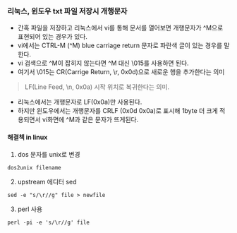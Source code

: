 ### 리눅스, 윈도우 txt 파일 저장시 개행문자
- 간혹 파일을 저장하고 리눅스에서 vi를 통해 문서를 열어보면 개행문자가 ^M으로 표현되어 있는 경우가 있다.
- vi에서는 CTRL-M (^M) blue carriage return 문자로 파란색 글이 있는 경우를 말한다.
- vi 검색으로 ^M이 잡히지 않는다면 ^M 대신 \015를 사용하면 된다.
- 여기서 \015는 CR(Carrige Return, \r, 0x0d)으로 새로운 행을 추가한다는 의미
> LF(Line Feed, \n, 0x0a) 시작 위치로 복귀한다는 의미.
- 리눅스에서는 개행문자로 LF(0x0a)만 사용된다.
- 하지만 윈도우에서는 개행문자를 CRLF (0x0d 0x0a)로 표시해 1byte 더 크게 적용되면서 vi화면에 ^M과 같은 문자가 뜨게된다.



#### 해결책 in linux
1. dos 문자를 unix로 변경
```
dos2unix filename
```
2. upstream 에디터 sed
```
sed -e "s/\r//g" file > newfile
```
3. perl 사용
```
perl -pi -e 's/\r//g' file
```
